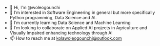 - 👋 Hi, I’m @woleogounchi
- 👀 I’m interested in Software Engineering in general but more specifically Python programming, Data Science and AI.
- 🌱 I’m currently learning Data Science and Machine Learning 
- 💞️ I’m looking to collaborate on Applied AI projects in Agriculture and Visually Impaired enhancing technology through AI
- 📫 How to reach me at kolawoleogounchi@outlook.com

<!---
woleogounchi/woleogounchi is a ✨ special ✨ repository because its `README.md` (this file) appears on your GitHub profile.
You can click the Preview link to take a look at your changes.
--->
